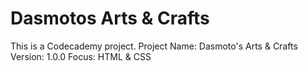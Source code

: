# Dasmotos Arts & Crafts
This is a Codecademy project.
Project Name: Dasmoto's Arts & Crafts
Version: 1.0.0
Focus: HTML & CSS

